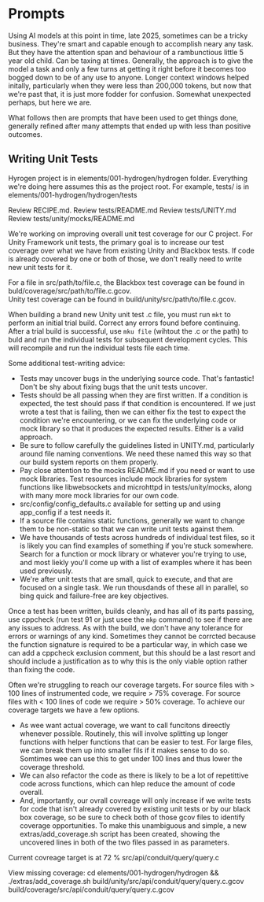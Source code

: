 # Prompts

Using AI models at this point in time, late 2025, sometimes can be a tricky business. They're smart and capable enough to accomplish neary any task. But they have the attention span and behaviour of a rambunctious little 5 year old child. Can be taxing at times. Generally, the approach is to give the model a task and only a few turns at getting it right before it becomes too bogged down to be of any use to anyone. Longer context windows helped initally, particularly when they were less than 200,000 tokens, but now that we're past that, it is just more fodder for confusion. Somewhat unexpected perhaps, but here we are.  

What follows then are prompts that have been used to get things done, generally refined after many attempts that ended up with less than positive outcomes.

## Writing Unit Tests

Hyrogen project is in elements/001-hydrogen/hydrogen folder.
Everything we're doing here assumes this as the project root.
For example,  tests/ is in elements/001-hydrogen/hydrogen/tests

Review RECIPE.md.
Review tests/README.md
Review tests/UNITY.md
Review tests/unity/mocks/README.md

We're working on improving overall unit test coverage for our C project. For Unity Framework unit tests, the primary goal is to increase our test coverage over what we have from existing Unity and Blackbox tests.  If code is already covered by one or both of those, we don't really need to write new unit tests for it.

For a file in src/path/to/file.c, the Blackbox test coverage can be found in buld/coverage/src/path/to/file.c.gcov.  
Unity test coverage can be found in build/unity/src/path/to/file.c.gcov.

When building a brand new Unity unit test .c file, you must run `mkt` to perform an initial trial build. Correct any errors found before continuing. After a trial build is successful, use `mku file` (wihtout the .c or the path) to buld and run the individual tests for subsequent development cycles. This will recompile and run the individual tests file each time.

Some additional test-writing advice:

- Tests may uncover bugs in the underlying source code. That's fantastic! Don't be shy about fixing bugs that the unit tests uncover.
- Tests should be all passing when they are first written. If a condition is expected, the test should pass if that condition is encountered. If we just wrote a test that is failing, then we can either fix the test to expect the condition we're encountering, or we can fix the underlying code or mock library so that it produces the expected results. Either is a valid approach.
- Be sure to follow carefully the guidelines listed in UNITY.md, particularly around file naming conventions. We need these named this way so that our build system reports on them properly.
- Pay close attention to the mocks README.md if you need or want to use mock libraries. Test resources include mock libraries for system functions like libwebsockets and microhttpd in tests/unity/mocks, along with many more mock libraries for our own code.
- src/config/config_defaults.c available for setting up and using app_config if a test needs it.
- If a source file contains static functions, generally we want to change them to be non-static so that we can write unit tests against them.
- We have thousands of tests across hundreds of individual test files, so it is likely you can find examples of something if you're stuck somewhere. Search for a function or mock library or whatever you're trying to use, and most liekly you'll come up with a list of examples where it has been used previously.
- We're after unit tests that are small, quick to execute, and that are focused on a single task. We run thousdands of these all in parallel, so bing quick and failure-free are key objectives.

Once a test has been written, builds cleanly, and has all of its parts passing, use cppcheck (run test 91 or just usee the `mkp` command) to see if there are any issues to address. As with the build, we don't have any tolerance for errors or warnings of any kind. Sometimes they cannot be corrcted because the function signature is required to be a particular way, in which case we can add a cppcheck exclusion comment, but this should be a last resort and should include a justification as to why this is the only viable option rather than fixing the code.

Often we're struggling to reach our coverage targets. For source files with > 100 lines of instrumented code, we require > 75% coverage. For source files with < 100 lines of code we require > 50% coverage. To achieve our coverage targets we have a few options.

- As wee want actual coverage, we want to call funcitons direectly whenever possible. Routinely, this will involve splitting up longer functions with helper functions that can be easier to test. For large files, we can break them up into smaller fils if it makes sense to do so. Somtimes wee can use this to get under 100 lines and thus lower the coverage threshold.
- We can also refactor the code as there is likely to be a lot of repetittive code across functions, which can hlep reduce the amount of code overall.
- And, importantly, our ovrall covreage will only increase if we write tests for code that isn't already covered by existing unit tests or by our black box coverage, so be sure to check both of those gcov files to identify coverage opportunities. To make this unambiguous and simple, a new extras/add_coverage.sh script has been created, showing the uncovered lines in both of the two files passed in as parameters.

Current covreage target is at 72 %
src/api/conduit/query/query.c

View missing coverage:
cd elements/001-hydrogen/hydrogen && ./extras/add_coverage.sh build/unity/src/api/conduit/query/query.c.gcov build/coverage/src/api/conduit/query/query.c.gcov
